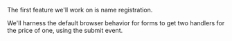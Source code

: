 The first feature we'll work on is name registration. 

We'll harness the default browser behavior for forms to get two handlers for the price of one, using the submit event.